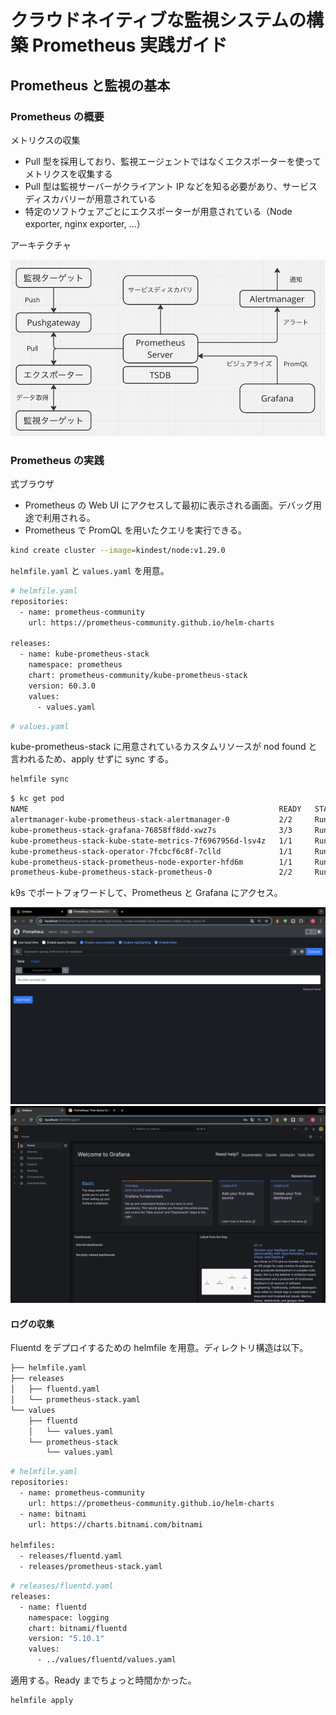# クラウドネイティブな監視システムの構築 Prometheus 実践ガイド

## Prometheus と監視の基本

### Prometheus の概要

メトリクスの収集
- Pull 型を採用しており、監視エージェントではなくエクスポーターを使ってメトリクスを収集する
- Pull 型は監視サーバーがクライアント IP などを知る必要があり、サービスディスカバリーが用意されている
- 特定のソフトウェアごとにエクスポーターが用意されている（Node exporter, nginx exporter, ...）

アーキテクチャ

![アーキテクチャ](./images/スクリーンショット%202024-06-23%2023.27.53.png)

### Prometheus の実践

式ブラウザ
- Prometheus の Web UI にアクセスして最初に表示される画面。デバッグ用途で利用される。
- Prometheus で PromQL を用いたクエリを実行できる。

```sh
kind create cluster --image=kindest/node:v1.29.0
```

`helmfile.yaml` と `values.yaml` を用意。

```sh
# helmfile.yaml
repositories:
  - name: prometheus-community
    url: https://prometheus-community.github.io/helm-charts

releases:
  - name: kube-prometheus-stack
    namespace: prometheus
    chart: prometheus-community/kube-prometheus-stack
    version: 60.3.0
    values:
      - values.yaml
```

```sh
# values.yaml
```

kube-prometheus-stack に用意されているカスタムリソースが nod found と言われるため、apply せずに sync する。

```sh
helmfile sync
```

```sh
$ kc get pod   
NAME                                                        READY   STATUS    RESTARTS   AGE
alertmanager-kube-prometheus-stack-alertmanager-0           2/2     Running   0          110s
kube-prometheus-stack-grafana-76858ff8dd-xwz7s              3/3     Running   0          110s
kube-prometheus-stack-kube-state-metrics-7f6967956d-lsv4z   1/1     Running   0          110s
kube-prometheus-stack-operator-7fcbcf6c8f-7clld             1/1     Running   0          110s
kube-prometheus-stack-prometheus-node-exporter-hfd6m        1/1     Running   0          110s
prometheus-kube-prometheus-stack-prometheus-0               2/2     Running   0          110s
```

k9s でポートフォワードして、Prometheus と Grafana にアクセス。

![](./images/スクリーンショット%202024-06-25%200.07.31.png)
![](./images/スクリーンショット%202024-06-25%200.07.04.png)

#### ログの収集

Fluentd をデプロイするための helmfile を用意。ディレクトリ構造は以下。

```sh
├── helmfile.yaml
├── releases
│   ├── fluentd.yaml
│   └── prometheus-stack.yaml
└── values
    ├── fluentd
    │   └── values.yaml
    └── prometheus-stack
        └── values.yaml
```

```sh
# helmfile.yaml
repositories:
  - name: prometheus-community
    url: https://prometheus-community.github.io/helm-charts
  - name: bitnami
    url: https://charts.bitnami.com/bitnami

helmfiles:
  - releases/fluentd.yaml
  - releases/prometheus-stack.yaml
```

```sh
# releases/fluentd.yaml
releases:
  - name: fluentd
    namespace: logging
    chart: bitnami/fluentd
    version: "5.10.1"
    values:
      - ../values/fluentd/values.yaml
```

適用する。Ready までちょっと時間かかった。

```sh
helmfile apply
```

